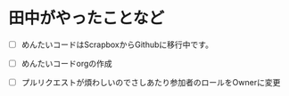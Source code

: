 # 田中がやったことなど

- [ ] めんたいコードはScrapboxからGithubに移行中です。
- [ ] めんたいコードorgの作成
- [ ] プルリクエストが煩わしいのでさしあたり参加者のロールをOwnerに変更

